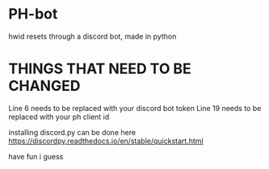 # PH-bot
hwid resets through a discord bot, made in python 

# THINGS THAT NEED TO BE CHANGED 

Line 6 needs to be replaced with your discord bot token
Line 19 needs to be replaced with your ph client id

installing discord.py can be done here 
https://discordpy.readthedocs.io/en/stable/quickstart.html

have fun i guess
